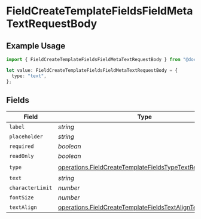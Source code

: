 # FieldCreateTemplateFieldsFieldMetaTextRequestBody

## Example Usage

```typescript
import { FieldCreateTemplateFieldsFieldMetaTextRequestBody } from "@documenso/sdk-typescript/models/operations";

let value: FieldCreateTemplateFieldsFieldMetaTextRequestBody = {
  type: "text",
};
```

## Fields

| Field                                                                                                                                | Type                                                                                                                                 | Required                                                                                                                             | Description                                                                                                                          |
| ------------------------------------------------------------------------------------------------------------------------------------ | ------------------------------------------------------------------------------------------------------------------------------------ | ------------------------------------------------------------------------------------------------------------------------------------ | ------------------------------------------------------------------------------------------------------------------------------------ |
| `label`                                                                                                                              | *string*                                                                                                                             | :heavy_minus_sign:                                                                                                                   | N/A                                                                                                                                  |
| `placeholder`                                                                                                                        | *string*                                                                                                                             | :heavy_minus_sign:                                                                                                                   | N/A                                                                                                                                  |
| `required`                                                                                                                           | *boolean*                                                                                                                            | :heavy_minus_sign:                                                                                                                   | N/A                                                                                                                                  |
| `readOnly`                                                                                                                           | *boolean*                                                                                                                            | :heavy_minus_sign:                                                                                                                   | N/A                                                                                                                                  |
| `type`                                                                                                                               | [operations.FieldCreateTemplateFieldsTypeTextRequestBody2](../../models/operations/fieldcreatetemplatefieldstypetextrequestbody2.md) | :heavy_check_mark:                                                                                                                   | N/A                                                                                                                                  |
| `text`                                                                                                                               | *string*                                                                                                                             | :heavy_minus_sign:                                                                                                                   | N/A                                                                                                                                  |
| `characterLimit`                                                                                                                     | *number*                                                                                                                             | :heavy_minus_sign:                                                                                                                   | N/A                                                                                                                                  |
| `fontSize`                                                                                                                           | *number*                                                                                                                             | :heavy_minus_sign:                                                                                                                   | N/A                                                                                                                                  |
| `textAlign`                                                                                                                          | [operations.FieldCreateTemplateFieldsTextAlignText](../../models/operations/fieldcreatetemplatefieldstextaligntext.md)               | :heavy_minus_sign:                                                                                                                   | N/A                                                                                                                                  |